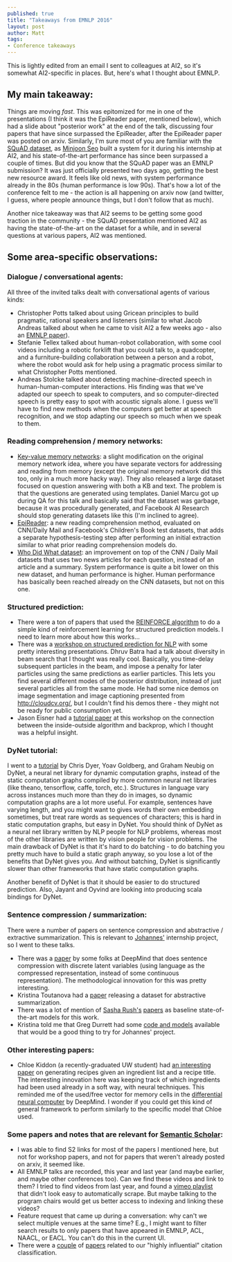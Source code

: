 ```yaml
---
published: true
title: "Takeaways from EMNLP 2016"
layout: post
author: Matt
tags:
- Conference takeaways
---
```


This is lightly edited from an email I sent to colleagues at AI2, so it's somewhat AI2-specific in
places.  But, here's what I thought about EMNLP.

## My main takeaway:

Things are moving _fast_.  This was epitomized for me in one of the presentations (I think it was
the EpiReader paper, mentioned below), which had a slide about "posterior work" at the end of the
talk, discussing four papers that have since surpassed the EpiReader, after the EpiReader paper was
posted on arxiv.  Similarly, I'm sure most of you are familiar with the [SQuAD
dataset](https://www.semanticscholar.org/paper/SQuAD-100-000-Questions-for-Machine-Comprehension-Rajpurkar-Zhang/8e766b965042e369e45f3fa3062a1a016eee2100),
as [Minjoon Seo](http://seominjoon.github.io/) built a system for it during his internship at AI2,
and his state-of-the-art performance has since been surpassed a couple of times.  But did you know
that the SQuAD paper was an EMNLP submission?  It was just officially presented two days ago,
getting the best new resource award.  It feels like old news, with system performance already in
the 80s (human performance is low 90s).  That's how a lot of the conference felt to me - the action
is all happening on arxiv now (and twitter, I guess, where people announce things, but I don't
follow that as much).

Another nice takeaway was that AI2 seems to be getting some good traction in the community - the
SQuAD presentation mentioned AI2 as having the state-of-the-art on the dataset for a while, and in
several questions at various papers, AI2 was mentioned.

## Some area-specific observations:

### Dialogue / conversational agents:

All three of the invited talks dealt with conversational agents of various kinds:

- Christopher Potts talked about using Gricean principles to build pragmatic, rational speakers and
  listeners (similar to what Jacob Andreas talked about when he came to visit AI2 a few weeks ago -
also an [EMNLP
paper](https://www.semanticscholar.org/paper/Reasoning-About-Pragmatics-with-Neural-Listeners-Andreas-Klein/f3df66caf651c04061aa7afef3d44b129a0df402)).
- Stefanie Tellex talked about human-robot collaboration, with some cool videos including a robotic
  forklift that you could talk to, a quadcopter, and a furniture-building collaboration between a
person and a robot, where the robot would ask for help using a pragmatic process similar to what
Christopher Potts mentioned.
- Andreas Stolcke talked about detecting machine-directed speech in human-human-computer
  interactions.  His finding was that we've adapted our speech to speak to computers, and so
computer-directed speech is pretty easy to spot with acoustic signals alone.  I guess we'll have to
find new methods when the computers get better at speech recognition, and we stop adapting our
speech so much when we speak to them.

### Reading comprehension / memory networks:

- [Key-value memory
  networks](https://www.semanticscholar.org/paper/Key-Value-Memory-Networks-for-Directly-Reading-Miller-Fisch/e2007ef0d8575ae1315030125d607eddeaa4c3a2):
a slight modification on the original memory network idea, where you have separate vectors for
addressing and reading from memory (except the original memory network did this too, only in a much
more hacky way).  They also released a large dataset focused on question answering with both a KB
and text.  The problem is that the questions are generated using templates.  Daniel Marcu got up
during QA for this talk and basically said that the dataset was garbage, because it was
procedurally generated, and Facebook AI Research should stop generating datasets like this (I'm
inclined to agree).
- [EpiReader](https://www.semanticscholar.org/paper/Natural-Language-Comprehension-with-the-EpiReader-Trischler-Ye/758a86e06d02922789e648843292321433deb66f/figure/0):
  a new reading comprehension method, evaluated on CNN/Daily Mail and Facebook's Children's Book
test datasets, that adds a separate hypothesis-testing step after performing an initial extraction
similar to what prior reading comprehension models do.
- [Who Did What
  dataset](https://www.semanticscholar.org/paper/Who-did-What-A-Large-Scale-Person-Centered-Cloze-Onishi-Wang/fa7d9d2ee4fbbf2021e8578a3c0011112520096b/figure/0):
an improvement on top of the CNN / Daily Mail datasets that uses two news articles for each
question, instead of an article and a summary.  System performance is quite a bit lower on this new
dataset, and human performance is higher.  Human performance has basically been reached already on
the CNN datasets, but not on this one.

### Structured prediction:

- There were a ton of papers that used the [REINFORCE
  algorithm](https://www.semanticscholar.org/paper/Simple-Statistical-Gradient-Following-Algorithms-Williams/ded7af18ccd67c0d2ab780d996a2078e911fb849)
to do a simple kind of reinforcement learning for structured prediction models.  I need to learn
more about how this works...
- There was a [workshop on structured prediction for NLP](https://structuredprediction.github.io/)
  with some pretty interesting presentations.  Dhruv Batra had a talk about diversity in beam
search that I thought was really cool.  Basically, you time-delay subsequent particles in the beam,
and impose a penalty for later particles using the same predictions as earlier particles.  This
lets you find several different modes of the posterior distribution, instead of just several
particles all from the same mode.  He had some nice demos on image segmentation and image
captioning presented from http://cloudcv.org/, but I couldn't find his demos there - they might not
be ready for public consumption yet.
- Jason Eisner had a [tutorial paper](https://structuredprediction.github.io/final/11/11_Paper.pdf)
  at this workshop on the connection between the inside-outside algorithm and backprop, which I
thought was a helpful insight.

### DyNet tutorial:

I went to a [tutorial](https://github.com/clab/dynet_tutorial_examples) by Chris Dyer, Yoav
Goldberg, and Graham Neubig on DyNet, a neural net library for dynamic computation graphs, instead
of the static computation graphs compiled by more common neural net libraries (like theano,
tensorflow, caffe, torch, etc.).  Structures in language vary across instances much more than they
do in images, so dynamic computation graphs are a lot more useful.  For example, sentences have
varying length, and you might want to gives words their own embedding sometimes, but treat rare
words as sequences of characters; this is hard in static computation graphs, but easy in DyNet.
You should think of DyNet as a neural net library written by NLP people for NLP problems, whereas
most of the other libraries are written by vision people for vision problems.  The main drawback of
DyNet is that it's hard to do batching - to do batching you pretty much have to build a static
graph anyway, so you lose a lot of the benefits that DyNet gives you.  And without batching, DyNet
is significantly slower than other frameworks that have static computation graphs.

Another benefit of DyNet is that it should be easier to do structured prediction.  Also, Jayant and
Oyvind are looking into producing scala bindings for DyNet.

### Sentence compression / summarization:

There were a number of papers on sentence compression and abstractive / extractive summarization.
This is relevant to [Johannes'](https://www.semanticscholar.org/author/Johannes-Welbl/1851564)
internship project, so I went to these talks.

- There was a
  [paper](https://www.semanticscholar.org/paper/Language-as-a-Latent-Variable-Discrete-Generative-Miao-Blunsom/28196eb5d53a1129133b2977b7613c277596ccc6)
by some folks at DeepMind that does sentence compression with discrete latent variables (using
language as the compressed representation, instead of some continuous representation).  The
methodological innovation for this was pretty interesting.
- Kristina Toutanova had a
  [paper](https://www.microsoft.com/en-us/research/publication/dataset-evaluation-metrics-abstractive-sentence-paragraph-compression/)
releasing a dataset for abstractive summarization.
- There was a lot of mention of [Sasha
  Rush's](https://www.semanticscholar.org/paper/A-Neural-Attention-Model-for-Abstractive-Sentence-Rush-Chopra/468b9055950c428b17f0bf2ff63fe48a6cb6c998)
[papers](https://www.semanticscholar.org/paper/Abstractive-Sentence-Summarization-with-Attentive-Chopra-Auli/7a67159fc7bc76d0b37930b55005a69b51241635)
as baseline state-of-the-art models for this work.
- Kristina told me that Greg Durrett had some [code and
  models](https://github.com/gregdurrett/berkeley-doc-summarizer) available that would be a good
thing to try for Johannes' project.

### Other interesting papers:

- Chloe Kiddon (a recently-graduated UW student) had [an interesting
  paper](https://homes.cs.washington.edu/~yejin/Papers/emnlp16_neuralchecklist.pdf) on generating
recipes given an ingredient list and a recipe title.  The interesting innovation here was keeping
track of which ingredients had been used already in a soft way, with neural techniques.  This
reminded me of the used/free vector for memory cells in the [differential neural
computer](http://www.nature.com/nature/journal/v538/n7626/full/nature20101.html) by DeepMind.  I
wonder if you could get this kind of general framework to perform similarly to the specific model
that Chloe used.

### Some papers and notes that are relevant for [Semantic Scholar](http://www.semanticscholar.org):

- I was able to find S2 links for most of the papers I mentioned here, but not for workshop papers,
  and not for papers that weren't already posted on arxiv, it seemed like.
- All EMNLP talks are recorded, this year and last year (and maybe earlier, and maybe other
  conferences too).  Can we find these videos and link to them?  I tried to find videos from last
year, and found a [vimeo playlist](https://vimeo.com/emnlp) that didn't look easy to automatically
scrape.  But maybe talking to the program chairs would get us better access to indexing and linking
these videos?
- Feature request that came up during a conversation: why can't we select multiple venues at the
  same time?  E.g., I might want to filter search results to only papers that have appeared in
EMNLP, ACL, NAACL, or EACL.  You can't do this in the current UI.
- There were a
  [couple](https://www.semanticscholar.org/paper/All-Fingers-are-not-Equal-Intensity-of-References-Chakraborty-Narayanam/a59cafd1b42dd3b6e7442933a5390bd70616ab91)
of [papers](http://www.aclweb.org/anthology/W/W16/W16-6109.pdf) related to our "highly influential"
citation classification.
